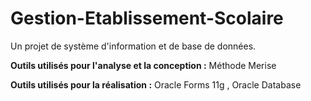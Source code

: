 # Gestion-Etablissement-Scolaire

Un projet de système d'information et de base de données.

**Outils utilisés pour l'analyse et la conception :** Méthode Merise 

**Outils utilisés pour la réalisation :** Oracle Forms 11g , Oracle Database

